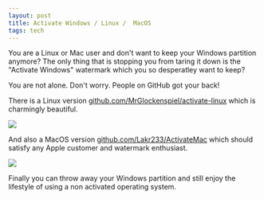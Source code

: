 ```yaml
---
layout: post
title: Activate Windows / Linux /  MacOS 
tags: tech
---
```


You are a Linux or Mac user and don't want to keep your Windows partition anymore?
The only thing that is stopping you from taring it down is the "Activate Windows" watermark which you so desperatley want to keep?

You are not alone. Don't worry. People on GitHub got your back!

There is a Linux version [github.com/MrGlockenspiel/activate-linux](https://github.com/MrGlockenspiel/activate-linux) which is charmingly
beautiful.

![](https://github.com/MrGlockenspiel/activate-linux/raw/main/screenshot.png)

And also a MacOS version [github.com/Lakr233/ActivateMac](https://github.com/Lakr233/ActivateMac) which should satisfy any Apple customer and watermark enthusiast.

![](https://github.com/Lakr233/ActivateMac/raw/main/Resources/Preview.png)

Finally you can throw away your Windows partition and still enjoy the lifestyle of using a non activated operating system. 
